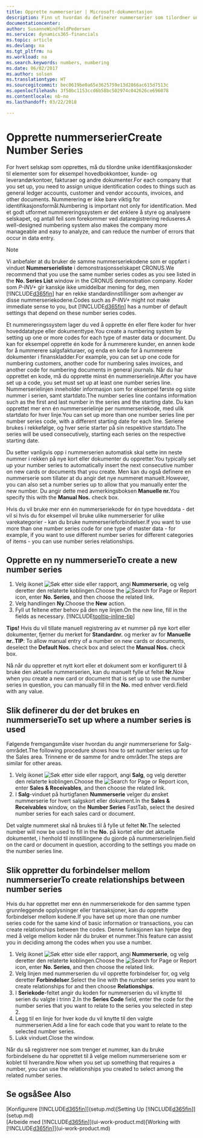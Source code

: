 ```yaml
---
title: Opprette nummerserier | Microsoft-dokumentasjon
description: Finn ut hvordan du definerer nummerserier som tilordner unike ID-koder til konti og dokumenter i Finance and Operations, Business edition.
documentationcenter: 
author: SusanneWindfeldPedersen
ms.service: dynamics365-financials
ms.topic: article
ms.devlang: na
ms.tgt_pltfrm: na
ms.workload: na
ms.search.keywords: numbers, numbering
ms.date: 06/02/2017
ms.author: solsen
ms.translationtype: HT
ms.sourcegitcommit: bec0619be0a65e3625759e13d2866ac615d7513c
ms.openlocfilehash: 3f50bc1153ccd6b58bc502974c042626ce696078
ms.contentlocale: nb-no
ms.lasthandoff: 03/22/2018

---
```

# <a name="create-number-series"></a><span data-ttu-id="f47a0-103">Opprette nummerserier</span><span class="sxs-lookup"><span data-stu-id="f47a0-103">Create Number Series</span></span>
<span data-ttu-id="f47a0-104">For hvert selskap som opprettes, må du tilordne unike identifikasjonskoder til elementer som for eksempel hovedbokkontoer, kunde- og leverandørkontoer, fakturaer og andre dokumenter.</span><span class="sxs-lookup"><span data-stu-id="f47a0-104">For each company that you set up, you need to assign unique identification codes to things such as general ledger accounts, customer and vendor accounts, invoices, and other documents.</span></span> <span data-ttu-id="f47a0-105">Nummerering er ikke bare viktig for identifikasjonsformål.</span><span class="sxs-lookup"><span data-stu-id="f47a0-105">Numbering is important not only for identification.</span></span> <span data-ttu-id="f47a0-106">Med et godt utformet nummereringssystem er det enklere å styre og analysere selskapet, og antall feil som forekommer ved dataregistrering reduseres.</span><span class="sxs-lookup"><span data-stu-id="f47a0-106">A well-designed numbering system also makes the company more manageable and easy to analyze, and can reduce the number of errors that occur in data entry.</span></span>

> [!NOTE]  
>   <span data-ttu-id="f47a0-107">Vi anbefaler at du bruker de samme nummerseriekodene som er oppført i vinduet **Nummerserieliste** i demonstrasjonsselskapet CRONUS.</span><span class="sxs-lookup"><span data-stu-id="f47a0-107">We recommend that you use the same number series codes as you see listed in the **No. Series List** window in the CRONUS demonstration company.</span></span> <span data-ttu-id="f47a0-108">Koder som *P-INV+* gir kanskje ikke umiddelbar mening for deg, men [!INCLUDE[d365fin](includes/d365fin_md.md)] har en rekke standardinnstillinger som avhenger av disse nummerseriekodene.</span><span class="sxs-lookup"><span data-stu-id="f47a0-108">Codes such as *P-INV+* might not make immediate sense to you, but [!INCLUDE[d365fin](includes/d365fin_md.md)] has a number of default settings that depend on these number series codes.</span></span>

<span data-ttu-id="f47a0-109">Et nummereringssystem lager du ved å opprette én eller flere koder for hver hoveddatatype eller dokumenttype.</span><span class="sxs-lookup"><span data-stu-id="f47a0-109">You create a numbering system by setting up one or more codes for each type of master data or document.</span></span> <span data-ttu-id="f47a0-110">Du kan for eksempel opprette én kode for å nummerere kunder, en annen kode for å nummerere salgsfakturaer, og enda en kode for å nummerere dokumenter i finanskladder.</span><span class="sxs-lookup"><span data-stu-id="f47a0-110">For example, you can set up one code for numbering customers, another code for numbering sales invoices, and another code for numbering documents in general journals.</span></span> <span data-ttu-id="f47a0-111">Når du har opprettet en kode, må du opprette minst én nummerserielinje.</span><span class="sxs-lookup"><span data-stu-id="f47a0-111">After you have set up a code, you set must set up at least one number series line.</span></span> <span data-ttu-id="f47a0-112">Nummerserielinjen inneholder informasjon som for eksempel første og siste nummer i serien, samt startdato.</span><span class="sxs-lookup"><span data-stu-id="f47a0-112">The number series line contains information such as the first and last number in the series and the starting date.</span></span> <span data-ttu-id="f47a0-113">Du kan opprettet mer enn én nummerserielinje per nummerseriekode, med ulik startdato for hver linje.</span><span class="sxs-lookup"><span data-stu-id="f47a0-113">You can set up more than one number series line per number series code, with a different starting date for each line.</span></span> <span data-ttu-id="f47a0-114">Seriene brukes i rekkefølge, og hver serie starter på sin respektive startdato.</span><span class="sxs-lookup"><span data-stu-id="f47a0-114">The series will be used consecutively, starting each series on the respective starting date.</span></span>

<span data-ttu-id="f47a0-115">Du setter vanligvis opp i nummerserien automatisk skal sette inn neste nummer i rekken på nye kort eller dokumenter du oppretter.</span><span class="sxs-lookup"><span data-stu-id="f47a0-115">You typically set up your number series to automatically insert the next consecutive number on new cards or documents that you create.</span></span> <span data-ttu-id="f47a0-116">Men kan du også definere en nummerserie som tillater at du angir det nye nummeret manuelt.</span><span class="sxs-lookup"><span data-stu-id="f47a0-116">However, you can also set a number series up to allow that you manually enter the new number.</span></span> <span data-ttu-id="f47a0-117">Du angir dette med avmerkingsboksen **Manuelle nr.**</span><span class="sxs-lookup"><span data-stu-id="f47a0-117">You specify this with the **Manual Nos.** check box.</span></span>

<span data-ttu-id="f47a0-118">Hvis du vil bruke mer enn én nummerseriekode for én type hoveddata - det vil si hvis du for eksempel vil bruke ulike nummerserier for ulike varekategorier - kan du bruke nummerserieforbindelser.</span><span class="sxs-lookup"><span data-stu-id="f47a0-118">If you want to use more than one number series code for one type of master data - for example, if you want to use different number series for different categories of items - you can use number series relationships.</span></span>

## <a name="to-create-a-new-number-series"></a><span data-ttu-id="f47a0-119">Opprette en ny nummerserie</span><span class="sxs-lookup"><span data-stu-id="f47a0-119">To create a new number series</span></span>
1. <span data-ttu-id="f47a0-120">Velg ikonet ![Søk etter side eller rapport](media/ui-search/search_small.png "Søk etter side eller rapport"), angi **Nummerserie**, og velg deretter den relaterte koblingen.</span><span class="sxs-lookup"><span data-stu-id="f47a0-120">Choose the ![Search for Page or Report](media/ui-search/search_small.png "Search for Page or Report icon") icon, enter **No. Series**, and then choose the related link.</span></span>
2. <span data-ttu-id="f47a0-121">Velg handlingen **Ny**.</span><span class="sxs-lookup"><span data-stu-id="f47a0-121">Choose the **New** action.</span></span>
3. <span data-ttu-id="f47a0-122">Fyll ut feltene etter behov på den nye linjen.</span><span class="sxs-lookup"><span data-stu-id="f47a0-122">On the new line, fill in the fields as necessary.</span></span> [!INCLUDE[tooltip-inline-tip](includes/tooltip-inline-tip_md.md)]

<span data-ttu-id="f47a0-123">**Tips!** Hvis du vil tillate manuell registrering av et nummer på nye kort eller dokumenter, fjerner du merket for **Standardnr.** og merker av for **Manuelle nr.**.</span><span class="sxs-lookup"><span data-stu-id="f47a0-123">**TIP**: To allow manual entry of a number on new cards or documents, deselect the **Default Nos.** check box and select the **Manual Nos.** check box.</span></span>

<span data-ttu-id="f47a0-124">Nå når du oppretter et nytt kort eller et dokument som er konfigurert til å bruke den aktuelle nummerserien, kan du manuelt fylle ut feltet **Nr.**</span><span class="sxs-lookup"><span data-stu-id="f47a0-124">Now when you create a new card or document that is set up to use the number series in question, you can manually fill in the **No.**</span></span> <span data-ttu-id="f47a0-125">med enhver verdi.</span><span class="sxs-lookup"><span data-stu-id="f47a0-125">field with any value.</span></span>  

## <a name="to-set-up-where-a-number-series-is-used"></a><span data-ttu-id="f47a0-126">Slik definerer du der det brukes en nummerserie</span><span class="sxs-lookup"><span data-stu-id="f47a0-126">To set up where a number series is used</span></span>
<span data-ttu-id="f47a0-127">Følgende fremgangsmåte viser hvordan du angir nummerseriene for Salg-området.</span><span class="sxs-lookup"><span data-stu-id="f47a0-127">The following procedure shows how to set number series up for the Sales area.</span></span> <span data-ttu-id="f47a0-128">Trinnene er de samme for andre områder.</span><span class="sxs-lookup"><span data-stu-id="f47a0-128">The steps are similar for other areas.</span></span>
1. <span data-ttu-id="f47a0-129">Velg ikonet ![Søk etter side eller rapport](media/ui-search/search_small.png "Søk etter side eller rapport"), angi **Salg**, og velg deretter den relaterte koblingen.</span><span class="sxs-lookup"><span data-stu-id="f47a0-129">Choose the ![Search for Page or Report](media/ui-search/search_small.png "Search for Page or Report icon") icon, enter **Sales & Receivables**, and then choose the related link.</span></span>
2. <span data-ttu-id="f47a0-130">I **Salg**-vinduet på hurtigfanen **Nummerserie** velger du ønsket nummerserie for hvert salgskort eller dokument.</span><span class="sxs-lookup"><span data-stu-id="f47a0-130">In the **Sales & Receivables** window, on the **Number Series** FastTab, select the desired number series for each sales card or document.</span></span>

<span data-ttu-id="f47a0-131">Det valgte nummeret skal nå brukes til å fylle ut feltet **Nr.**</span><span class="sxs-lookup"><span data-stu-id="f47a0-131">The selected number will now be used to fill in the **No.**</span></span> <span data-ttu-id="f47a0-132">på kortet eller det aktuelle dokumentet, i henhold til innstillingene du gjorde på nummerserielinjen.</span><span class="sxs-lookup"><span data-stu-id="f47a0-132">field on the card or document in question, according to the settings you made on the number series line.</span></span>

## <a name="to-create-relationships-between-number-series"></a><span data-ttu-id="f47a0-133">Slik oppretter du forbindelser mellom nummerserier</span><span class="sxs-lookup"><span data-stu-id="f47a0-133">To create relationships between number series</span></span>
<span data-ttu-id="f47a0-134">Hvis du har opprettet mer enn én nummerseriekode for den samme typen grunnleggende opplysninger eller transaksjoner, kan du opprette forbindelser mellom kodene.</span><span class="sxs-lookup"><span data-stu-id="f47a0-134">If you have set up more than one number series code for the same kind of basic information or transactions, you can create relationships between the codes.</span></span> <span data-ttu-id="f47a0-135">Denne funksjonen kan hjelpe deg med å velge mellom koder når du bruker et nummer.</span><span class="sxs-lookup"><span data-stu-id="f47a0-135">This feature can assist you in deciding among the codes when you use a number.</span></span>

1. <span data-ttu-id="f47a0-136">Velg ikonet ![Søk etter side eller rapport](media/ui-search/search_small.png "Søk etter side eller rapport"), angi **Nummerserie**, og velg deretter den relaterte koblingen.</span><span class="sxs-lookup"><span data-stu-id="f47a0-136">Choose the ![Search for Page or Report](media/ui-search/search_small.png "Search for Page or Report icon") icon, enter **No. Series**, and then choose the related link.</span></span>
2. <span data-ttu-id="f47a0-137">Velg linjen med nummerserien du vil opprette forbindelser for, og velg deretter **Forbindelser**.</span><span class="sxs-lookup"><span data-stu-id="f47a0-137">Select the line with the number series you want to create relationships for and then choose **Relationships**.</span></span>
3. <span data-ttu-id="f47a0-138">I **Seriekode**-feltet angir du koden for nummerserien du vil knytte til serien du valgte i trinn 2.</span><span class="sxs-lookup"><span data-stu-id="f47a0-138">In the **Series Code** field, enter the code for the number series that you want to relate to the series you selected in step 2.</span></span>
4. <span data-ttu-id="f47a0-139">Legg til en linje for hver kode du vil knytte til den valgte nummerserien.</span><span class="sxs-lookup"><span data-stu-id="f47a0-139">Add a line for each code that you want to relate to the selected number series.</span></span>
5. <span data-ttu-id="f47a0-140">Lukk vinduet.</span><span class="sxs-lookup"><span data-stu-id="f47a0-140">Close the window.</span></span>

<span data-ttu-id="f47a0-141">Når du så registrerer noe som trenger et nummer, kan du bruke forbindelsene du har opprettet til å velge mellom nummerseriene som er koblet til hverandre.</span><span class="sxs-lookup"><span data-stu-id="f47a0-141">Now when you set up something that requires a number, you can use the relationships you created to select among the related number series.</span></span>

## <a name="see-also"></a><span data-ttu-id="f47a0-142">Se også</span><span class="sxs-lookup"><span data-stu-id="f47a0-142">See Also</span></span>
<span data-ttu-id="f47a0-143">[Konfigurere [!INCLUDE[d365fin](includes/d365fin_md.md)]](setup.md)</span><span class="sxs-lookup"><span data-stu-id="f47a0-143">[Setting Up [!INCLUDE[d365fin](includes/d365fin_md.md)]](setup.md)</span></span>  
<span data-ttu-id="f47a0-144">[Arbeide med [!INCLUDE[d365fin](includes/d365fin_md.md)]](ui-work-product.md)</span><span class="sxs-lookup"><span data-stu-id="f47a0-144">[Working with [!INCLUDE[d365fin](includes/d365fin_md.md)]](ui-work-product.md)</span></span>  

